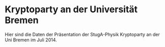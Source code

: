 Kryptoparty an der Universität Bremen
=====================================

Hier sind die Daten der Präsentation der StugA-Physik Kryptoparty an der Uni Bremen im Juli 2014.
